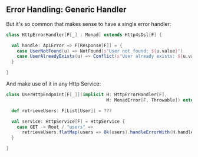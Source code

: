 ## Error Handling: Generic Handler

But it's so common that makes sense to have a single error handler:

```scala
class HttpErrorHandler[F[_] : Monad] extends Http4sDsl[F] {

  val handle: ApiError => F[Response[F]] = {
    case UserNotFound(u) => NotFound(s"User not found: ${u.value}")
    case UserAlreadyExists(u) => Conflict(s"User already exists: ${u.value}")
  }

}
```

And make use of it in any Http Service:

```scala
class UserHttpEndpoint[F[_]](implicit H: HttpErrorHandler[F],
                                      M: MonadError[F, Throwable]) extends Http4sDsl[F] {

  def retrieveUsers: F[List[User]] = ???

  val service: HttpService[F] = HttpService {
    case GET -> Root / "users" =>
      retrieveUsers.flatMap(users => Ok(users).handleErrorWith(H.handle)
  }

}
```
